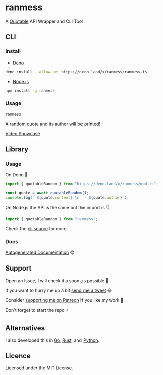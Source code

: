 # ranmess

A [Quotable](https://github.com/lukePeavey/quotable) API Wrapper and CLI Tool.

## CLI

### Install

- [Deno](https://deno.land)

```sh
deno install --allow-net https://deno.land/x/ranmess/ranmess.ts
```

- [Node.js](https://nodejs.org)

```sh
npm install -g ranmess
```

### Usage

```sh
ranmess
```

A random quote and its author will be printed!

[Video Showcase](https://youtu.be/d5GWTWadbjU)

## Library

### Usage

On Deno 🚀

```typescript
import { quotableRandom } from "https://deno.land/x/ranmess/mod.ts";

const quote = await quotableRandom();
console.log(` ${quote.content} \n  - ${quote.author}`);
```

On Node.js the API is the same but the import is 👇

```typescript
import { quotableRandom } from "ranmess";
```

Check the [cli source](./ranmess.ts) for more.

### Docs

[Autogenerated Documentation](https://doc.deno.land/https://deno.land/x/ranmess/mod.ts)
😎

## Support

Open an Issue, I will check it a soon as possible 👀

If you want to hurry me up a bit
[send me a tweet](https://twitter.com/intent/tweet?text=%40UltiRequiem%20) 😆

Consider [supporting me on Patreon](https://patreon.com/UltiRequiem) if you like
my work 🚀

Don't forget to start the repo ⭐

## Alternatives

I also developed this in [Go](https://github.com/UltiRequiem/quotable),
[Rust](https://github.com/UltiRequiem/ruquotes), and
[Python](https://github.com/UltiRequiem/quoteran).

## Licence

Licensed under the MIT License.
